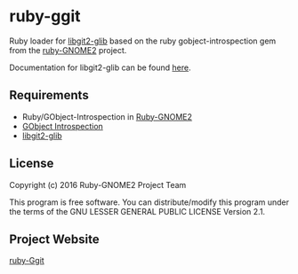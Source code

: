 # ruby-ggit

Ruby loader for [libgit2-glib](https://git.gnome.org/browse/libgit2-glib) based on the ruby gobject-introspection gem from the
[ruby-GNOME2](https://github.com/ruby-gnome2/ruby-gnome2) project.

Documentation for libgit2-glib can be found [here](https://developer.gnome.org/libgit2-glib/).

## Requirements

* Ruby/GObject-Introspection in [Ruby-GNOME2](http://ruby-gnome2.sourceforge.jp/)
* [GObject Introspection](http://live.gnome.org/GObjectIntrospection)
* [libgit2-glib](https://git.gnome.org/browse/libgit2-glib)

## License

Copyright (c) 2016 Ruby-GNOME2 Project Team

This program is free software. You can distribute/modify this program
under the terms of the GNU LESSER GENERAL PUBLIC LICENSE Version 2.1.

## Project Website
[ruby-Ggit](https://github.com/ruby-gnome2/ggit)
